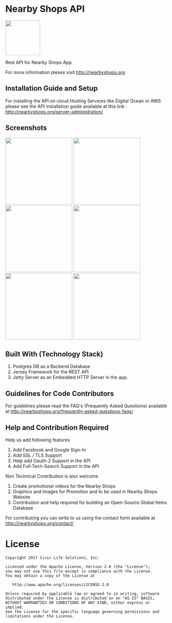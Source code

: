 

Nearby Shops API
==================

<img src="https://i1.wp.com/nearbyshops.org/wp-content/uploads/2017/02/backdrop_play_store.png" width="108">


Rest API for Nearby Shops App. 

For more information please visit http://nearbyshops.org


Installation Guide and Setup
------------------------------

For installing the API on cloud Hosting Services like Digital Ocean or AWS please see the API installation guide available at this link : http://nearbyshops.org/server-administration/


Screenshots
-----------


<img src="https://i2.wp.com/nearbyshops.org/wp-content/uploads/2017/02/Screenshot_20170210-214201.png" width="208">  <img src="https://github.com/SumeetMoray/Nearby-Shops-Global-items-Database-app/blob/master/screenshots/gidb-item-categories-browse.png" width="208">  <img src="https://github.com/SumeetMoray/Nearby-Shops-Global-items-Database-app/blob/master/screenshots/gidb-items-browse.png" width="208">  <img src="https://github.com/SumeetMoray/Nearby-Shops-Global-items-Database-app/blob/master/screenshots/gidb-items-by-category.png" width="208">  <img src="https://i2.wp.com/nearbyshops.org/wp-content/uploads/2017/02/Screenshot_20170210-214209.png" width="208">  <img src="https://i2.wp.com/nearbyshops.org/wp-content/uploads/2017/02/Screenshot_20170224-075254.png" width="208">




Built With (Technology Stack)
-------------------------------

1. Postgres DB as a Backend Database
2. Jersey Framework for the REST API
3. Jetty Server as an Embedded HTTP Server in the app. 



Guidelines for Code Contributors
--------------------------------

For guidelines please read the FAQ's (Frequently Asked Questions) available at 
http://nearbyshops.org/frequently-asked-questions-faqs/


Help and Contribution Required
------------------------------

Help us add following features

1. Add Facebook and Google Sign-In 
2. Add SSL / TLS Support 
3. Help add Oauth-2 Support in the API
4. Add Full-Tech-Search Support in the API

Non Technical Contribution is also welcome 

1. Create promotional videos for the Nearby Shops
2. Graphics and Images for Promotion and to be used in Nearby Shops Website
3. Contribution and help required for building an Open-Source Global Items Database

For contributing you can write to us using the contact form available at http://nearbyshops.org/contact/


License
=======

    Copyright 2017 Civic Life Solutions, Inc.

    Licensed under the Apache License, Version 2.0 (the "License");
    you may not use this file except in compliance with the License.
    You may obtain a copy of the License at

       http://www.apache.org/licenses/LICENSE-2.0

    Unless required by applicable law or agreed to in writing, software
    distributed under the License is distributed on an "AS IS" BASIS,
    WITHOUT WARRANTIES OR CONDITIONS OF ANY KIND, either express or implied.
    See the License for the specific language governing permissions and
    limitations under the License.


 [1]: http://nearbyshops.org
 [snap]: https://oss.sonatype.org/content/repositories/snapshots/
